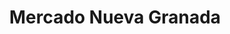 ---
title: "Mercado Nueva Granada"
url: /loja-ecuador/mercado-nueva-granada/
shop: tienda de variedades
---